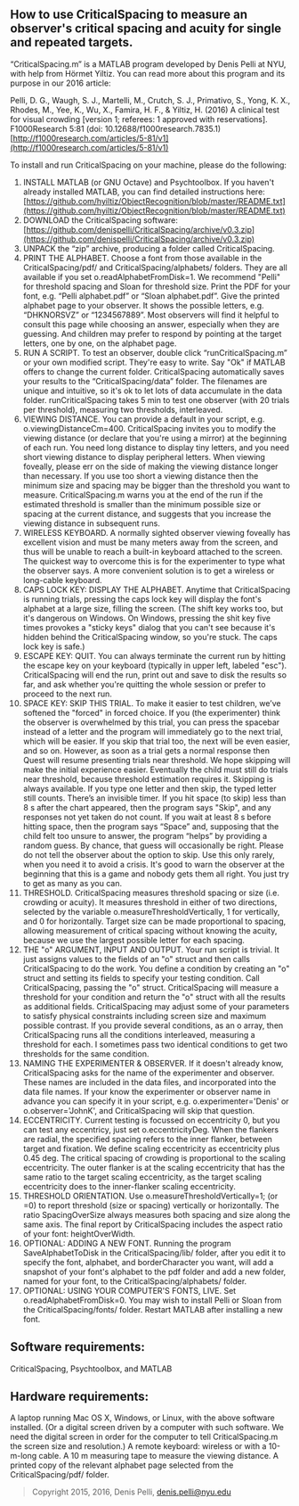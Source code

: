 ## How to use CriticalSpacing to measure an observer's critical spacing and acuity for single and repeated targets.

“CriticalSpacing.m” is a MATLAB program developed by Denis Pelli at NYU, with help from Hörmet Yiltiz. You can read more about this program and its purpose in our
2016 article:

Pelli, D. G., Waugh, S. J., Martelli, M., Crutch, S. J., Primativo, S., Yong, K. X., Rhodes, M., Yee, K., Wu, X., Famira, H. F., & Yiltiz, H. (2016) A clinical test for visual crowding [version 1; referees: 1 approved with reservations]. F1000Research 5:81 (doi: 10.12688/f1000research.7835.1) [http://f1000research.com/articles/5-81/v1](http://f1000research.com/articles/5-81/v1)

To install and run CriticalSpacing on your machine, please do the following:

1. INSTALL MATLAB (or GNU Octave) and Psychtoolbox. If you haven't
   already installed MATLAB, you can find detailed instructions here:
[https://github.com/hyiltiz/ObjectRecognition/blob/master/README.txt](https://github.com/hyiltiz/ObjectRecognition/blob/master/README.txt)
1. DOWNLOAD the CriticalSpacing software:
[https://github.com/denispelli/CriticalSpacing/archive/v0.3.zip](https://github.com/denispelli/CriticalSpacing/archive/v0.3.zip)
1. UNPACK the “zip” archive, producing a folder called CriticalSpacing.
1. PRINT THE ALPHABET. Choose a font from those available in the CriticalSpacing/pdf/ and  CriticalSpacing/alphabets/ folders. They are all available if you set o.readAlphabetFromDisk=1. We recommend "Pelli" for threshold spacing and Sloan for threshold size. Print the PDF for your font, e.g. “Pelli alphabet.pdf” or “Sloan alphabet.pdf”. Give the printed alphabet page to your observer. It shows the possible letters, e.g. “DHKNORSVZ” or “1234567889”. Most observers will find it helpful to consult this page while choosing an answer, especially when they are guessing. And children may prefer to respond by pointing at the target letters, one by one, on the alphabet page.
1. RUN A SCRIPT. To test an observer, double click “runCriticalSpacing.m” or your own modified script. They're easy to write. Say "Ok" if MATLAB offers to change the current folder. CriticalSpacing automatically saves your results to the “CriticalSpacing/data” folder. The filenames are unique and intuitive, so it's ok to let lots of data accumulate in the data folder. runCriticalSpacing takes 5 min to test one observer (with 20 trials per threshold), measuring two thresholds, interleaved. 
1. VIEWING DISTANCE. You can provide a default in your script, e.g. o.viewingDistanceCm=400. CriticalSpacing invites you to modify the viewing distance (or declare that you're using a mirror) at the beginning of each run. You need long distance to display tiny letters, and you need short viewing distance to display peripheral letters. When viewing foveally, please err on the side of making the viewing distance longer than necessary. If you use too short a viewing distance then the minimum size and spacing may be bigger than the threshold you want to measure. CriticalSpacing.m warns you at the end of the run if the estimated threshold is smaller than the minimum possible size or spacing at the current distance, and suggests that you increase the viewing distance in subsequent runs.
1. WIRELESS KEYBOARD. A normally sighted observer viewing foveally has excellent vision and must be many meters away from the screen, and thus will be unable to reach a built-in keyboard attached to the screen. The quickest way to overcome this is for the experimenter to type what the observer says. A more convenient solution is to get a wireless or long-cable keyboard. 
1. CAPS LOCK KEY: DISPLAY THE ALPHABET. Anytime that CriticalSpacing is running trials, pressing the caps lock key will display the font's alphabet at a large size, filling the screen. (The shift key works too, but it's dangerous on Windows. On Windows, pressing the shit key five times provokes a "sticky keys" dialog that you can't see because it's hidden behind the CriticalSpacing window, so you're stuck. The caps lock key is safe.)
1. ESCAPE KEY: QUIT. You can always terminate the current run by hitting the escape key on your keyboard (typically in upper left, labeled "esc"). CriticalSpacing will end the run, print out and save to disk the results so far, and ask whether you're quitting the whole session or prefer to proceed to the next run.
1. SPACE KEY: SKIP THIS TRIAL. To make it easier to test children, we’ve softened the "forced" in forced choice. If you (the experimenter) think the observer is overwhelmed by this trial, you can press the spacebar instead of a letter and the program will immediately go to the next trial, which will be easier. If you skip that trial too, the next will be even easier, and so on. However, as soon as a trial gets a normal response then Quest will resume presenting trials near threshold. We hope skipping will make the initial experience easier. Eventually the child must still do trials near threshold, because threshold estimation requires it. Skipping is always available. If you type one letter and then skip, the typed letter still counts. There’s an invisible timer. If you hit space (to skip) less than 8 s after the chart appeared, then the program says "Skip", and any responses not yet taken do not count. If you wait at least 8 s before hitting space, then the program says “Space” and, supposing that the child felt too unsure to answer, the program “helps” by providing a random guess. By chance, that guess will occasionally be right. Please do not tell the observer about the option to skip. Use this only rarely, when you need it to avoid a crisis. It's good to warn the observer at the beginning that this is a game and nobody gets them all right. You just try to get as many as you can.
1. THRESHOLD. CriticalSpacing measures threshold spacing or size (i.e. crowding or acuity). It measures threshold in either of two directions, selected by the variable o.measureThresholdVertically, 1 for vertically, and 0 for horizontally. Target size can be made proportional to spacing, allowing measurement of critical spacing without knowing the acuity, because we use the largest possible letter for each spacing.
1. THE "o" ARGUMENT, INPUT AND OUTPUT. Your run script is trivial. It just assigns values to the fields of an "o" struct and then calls CriticalSpacing to do the work. You define a condition by creating an "o" struct and setting its fields to specify your testing condition. Call CriticalSpacing, passing the "o" struct. CriticalSpacing will measure a threshold for your condition and return the "o" struct with all the results as additional fields. CriticalSpacing may adjust some of your parameters to satisfy physical constraints including screen size and maximum possible contrast. If you provide several conditions, as an o array, then CriticalSpacing runs all the conditions interleaved, measuring a threshold for each. I sometimes pass two identical conditions to get two thresholds for the same condition.
1. NAMING THE EXPERIMENTER & OBSERVER. If it doesn't already know, CriticalSpacing asks for the name of the experimenter and observer. These names are included in the data files, and incorporated into the data file names. If your know the experimenter or observer name in advance you can specify it in your script, e.g. o.experimenter='Denis' or o.observer='JohnK', and CriticalSpacing will skip that question.
1. ECCENTRICITY. Current testing is focussed on eccentricity 0, but you can test any eccentricy, just set o.eccentricityDeg.  When the flankers are radial, the specified spacing refers to the inner flanker, between target and fixation. We define scaling eccentricity as eccentricity plus 0.45 deg. The critical spacing of crowding is proportional to the scaling eccentricity. The outer flanker is at the scaling eccentricity that has the same ratio to the target scaling eccentricity, as the target scaling eccentricity does to the inner-flanker scaling eccentricity.
1. THRESHOLD ORIENTATION. Use o.measureThresholdVertically=1; (or =0) to report threshold (size or spacing) vertically or horizontally. The ratio SpacingOverSize always measures both spacing and size along the same axis. The final report by CriticalSpacing includes the aspect ratio of your font: heightOverWidth.
1. OPTIONAL: ADDING A NEW FONT. Running the program SaveAlphabetToDisk in the CriticalSpacing/lib/ folder, after you edit it to specify the font, alphabet, and borderCharacter you want, will add a snapshot of your font's alphabet to the pdf folder and add a new folder, named for your font, to the CriticalSpacing/alphabets/ folder.
1. OPTIONAL: USING YOUR COMPUTER'S FONTS, LIVE. Set o.readAlphabetFromDisk=0. You may wish to install Pelli or Sloan from the CriticalSpacing/fonts/ folder. Restart MATLAB after installing a new font. 

## Software requirements:

CriticalSpacing, Psychtoolbox, and MATLAB

## Hardware requirements:

A laptop running Mac OS X, Windows, or Linux, with the above software installed. 
(Or a digital screen driven by a computer with such software. We need the digital screen in order for the computer to tell CriticalSpacing.m the screen size and resolution.)
A remote keyboard: wireless or with a 10-m-long cable.
A 10 m measuring tape to measure the viewing distance.
A printed copy of the relevant alphabet page selected from the CriticalSpacing/pdf/ folder.


> Copyright 2015, 2016, Denis Pelli, denis.pelli@nyu.edu
